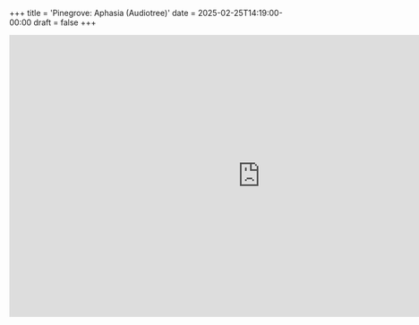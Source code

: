 +++
title = 'Pinegrove: Aphasia (Audiotree)'
date = 2025-02-25T14:19:00-00:00
draft = false
+++

<iframe width="896" height="504" src="https://www.youtube.com/embed/YnsiyiC0Nc0?si=AvjkT-DEyWvsmDL3" title="YouTube video player" frameborder="0" allow="accelerometer; autoplay; clipboard-write; encrypted-media; gyroscope; picture-in-picture; web-share" referrerpolicy="strict-origin-when-cross-origin" allowfullscreen></iframe>
